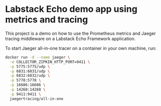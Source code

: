 # Labstack Echo demo app using metrics and tracing

This project is a demo on how to use the Prometheus metrics and Jaeger tracing middleware
on a Labstack Echo Framework application.

To start Jaeger all-in-one tracer on a container in your own machine, run:

```bash
docker run -d --name jaeger \
  -e COLLECTOR_ZIPKIN_HTTP_PORT=9411 \
  -p 5775:5775/udp \
  -p 6831:6831/udp \
  -p 6832:6832/udp \
  -p 5778:5778 \
  -p 16686:16686 \
  -p 14268:14268 \
  -p 9411:9411 \
  jaegertracing/all-in-one
```
